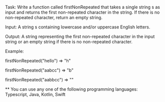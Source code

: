 Task: Write a function called firstNonRepeated that takes a single string s as input and returns the first non-repeated character in the string. If there is no non-repeated character, return an empty string.

Input: A string s containing lowercase and/or uppercase English letters.

Output: A string representing the first non-repeated character in the input string or an empty string if there is no non-repeated character.

Example:

firstNonRepeated("hello") => "h"

firstNonRepeated("aabcc") => "b"

firstNonRepeated("aabbcc") => ""

\*\* You can use any one of the following programming languages: Typescript, Java, Kotlin, Swift
